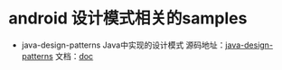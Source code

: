 # android 设计模式相关的samples

* java-design-patterns Java中实现的设计模式
源码地址：[java-design-patterns](https://github.com/iluwatar/java-design-patterns) 文档：[doc](https://github.com/iluwatar/java-design-patterns/blob/master/README.md)